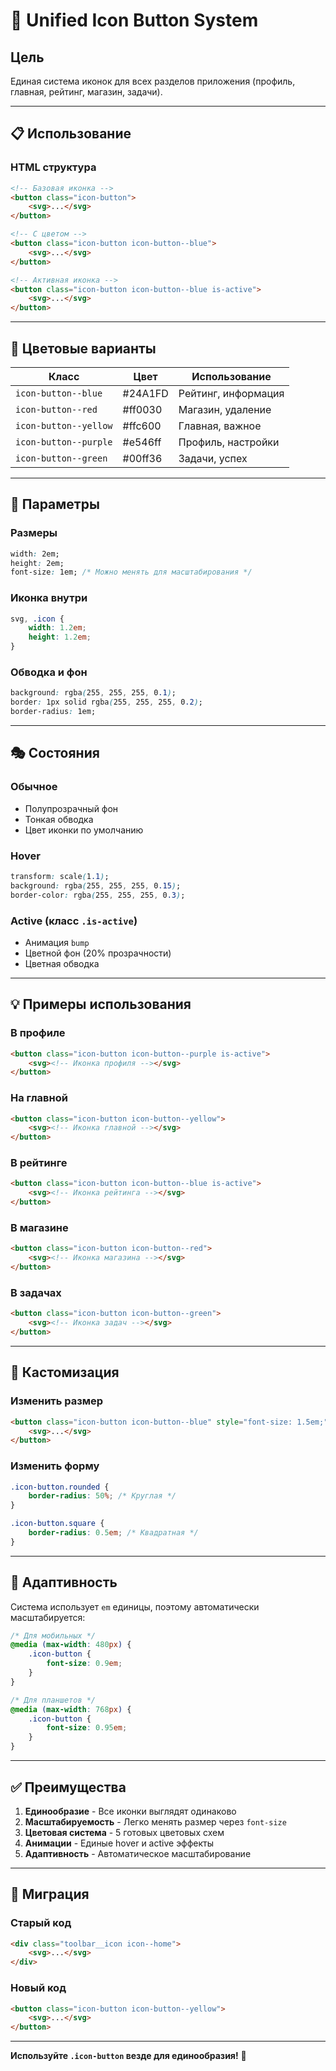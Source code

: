 # 🎨 Unified Icon Button System

## Цель
Единая система иконок для всех разделов приложения (профиль, главная, рейтинг, магазин, задачи).

---

## 📋 Использование

### HTML структура

```html
<!-- Базовая иконка -->
<button class="icon-button">
    <svg>...</svg>
</button>

<!-- С цветом -->
<button class="icon-button icon-button--blue">
    <svg>...</svg>
</button>

<!-- Активная иконка -->
<button class="icon-button icon-button--blue is-active">
    <svg>...</svg>
</button>
```

---

## 🎨 Цветовые варианты

| Класс | Цвет | Использование |
|-------|------|---------------|
| `icon-button--blue` | #24A1FD | Рейтинг, информация |
| `icon-button--red` | #ff0030 | Магазин, удаление |
| `icon-button--yellow` | #ffc600 | Главная, важное |
| `icon-button--purple` | #e546ff | Профиль, настройки |
| `icon-button--green` | #00ff36 | Задачи, успех |

---

## 📐 Параметры

### Размеры
```css
width: 2em;
height: 2em;
font-size: 1em; /* Можно менять для масштабирования */
```

### Иконка внутри
```css
svg, .icon {
    width: 1.2em;
    height: 1.2em;
}
```

### Обводка и фон
```css
background: rgba(255, 255, 255, 0.1);
border: 1px solid rgba(255, 255, 255, 0.2);
border-radius: 1em;
```

---

## 🎭 Состояния

### Обычное
- Полупрозрачный фон
- Тонкая обводка
- Цвет иконки по умолчанию

### Hover
```css
transform: scale(1.1);
background: rgba(255, 255, 255, 0.15);
border-color: rgba(255, 255, 255, 0.3);
```

### Active (класс `.is-active`)
- Анимация `bump`
- Цветной фон (20% прозрачности)
- Цветная обводка

---

## 💡 Примеры использования

### В профиле
```html
<button class="icon-button icon-button--purple is-active">
    <svg><!-- Иконка профиля --></svg>
</button>
```

### На главной
```html
<button class="icon-button icon-button--yellow">
    <svg><!-- Иконка главной --></svg>
</button>
```

### В рейтинге
```html
<button class="icon-button icon-button--blue is-active">
    <svg><!-- Иконка рейтинга --></svg>
</button>
```

### В магазине
```html
<button class="icon-button icon-button--red">
    <svg><!-- Иконка магазина --></svg>
</button>
```

### В задачах
```html
<button class="icon-button icon-button--green">
    <svg><!-- Иконка задач --></svg>
</button>
```

---

## 🔧 Кастомизация

### Изменить размер
```html
<button class="icon-button icon-button--blue" style="font-size: 1.5em;">
    <svg>...</svg>
</button>
```

### Изменить форму
```css
.icon-button.rounded {
    border-radius: 50%; /* Круглая */
}

.icon-button.square {
    border-radius: 0.5em; /* Квадратная */
}
```

---

## 📱 Адаптивность

Система использует `em` единицы, поэтому автоматически масштабируется:

```css
/* Для мобильных */
@media (max-width: 480px) {
    .icon-button {
        font-size: 0.9em;
    }
}

/* Для планшетов */
@media (max-width: 768px) {
    .icon-button {
        font-size: 0.95em;
    }
}
```

---

## ✅ Преимущества

1. **Единообразие** - Все иконки выглядят одинаково
2. **Масштабируемость** - Легко менять размер через `font-size`
3. **Цветовая система** - 5 готовых цветовых схем
4. **Анимации** - Единые hover и active эффекты
5. **Адаптивность** - Автоматическое масштабирование

---

## 🚀 Миграция

### Старый код
```html
<div class="toolbar__icon icon--home">
    <svg>...</svg>
</div>
```

### Новый код
```html
<button class="icon-button icon-button--yellow">
    <svg>...</svg>
</button>
```

---

**Используйте `.icon-button` везде для единообразия!** 🎯
